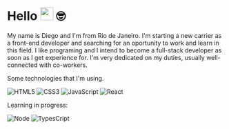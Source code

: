# Hello <img src="https://media.giphy.com/media/hvRJCLFzcasrR4ia7z/giphy.gif" width="30"> 🤓

My name is Diego and I'm from Rio de Janeiro. I'm starting a new carrier as a front-end developer and searching for an oportunity to work and learn in this field.
I like programing and I intend to become a full-stack developer as soon as I get experience for. I'm very dedicated on my duties, usually well-connected with co-workers.
 
Some technologies that I'm using.

![HTML5](https://img.shields.io/badge/HTML5-E34F26.svg?style=for-the-badge&logo=HTML5&logoColor=white)
![CSS3](https://img.shields.io/badge/CSS3-1572B6.svg?style=for-the-badge&logo=CSS3&logoColor=white)
![JavaScript](https://img.shields.io/badge/JavaScript-F7DF1E.svg?style=for-the-badge&logo=JavaScript&logoColor=black)
![React](https://img.shields.io/badge/React-61DAFB.svg?style=for-the-badge&logo=React&logoColor=black)

Learning in progress:

![Node](https://img.shields.io/badge/Node.js-5FA04E.svg?style=for-the-badge&logo=nodedotjs&logoColor=white)
![TypesCript](https://img.shields.io/badge/TypeScript-3178C6.svg?style=for-the-badge&logo=TypeScript&logoColor=white)



